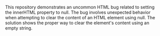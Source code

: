 This repository demonstrates an uncommon HTML bug related to setting the innerHTML property to null.  The bug involves unexpected behavior when attempting to clear the content of an HTML element using null.  The solution shows the proper way to clear the element's content using an empty string.